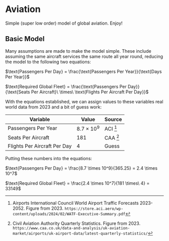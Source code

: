 # Aviation

Simple (super low order) model of global aviation. Enjoy!

## Basic Model

Many assumptions are made to make the model simple. These include assuming the same aircraft services the same route all year round, reducing the model to the following two equations:

$\text{Passengers Per Day} = \frac{\text{Passengers Per Year}}{\text{Days Per Year}}$

$\text{Required Global Fleet} = \frac{\text{Passengers Per Day}}{\text{Seats Per Aircraft}\ \times\ \text{Flights Per Aircraft Per Day}}$

With the equations established, we can assign values to these variables real world data from 2023 and a bit of guess work:

| Variable | Value | Source |
| -------- | ----- | ------ |
| Passengers Per Year | $8.7 \times 10^9$ | ACI [^1] |
| Seats Per Aircraft | $181$ | CAA [^2] |
| Flights Per Aircraft Per Day | $4$ | Guess |

Putting these numbers into the equations:

$\text{Passengers Per Day} = \frac{8.7 \times 10^9}{365.25} = 2.4 \times 10^7$

$\text{Required Global Fleet} = \frac{2.4 \times 10^7}{181 \times\ 4} = 33149$


[^1]: Airports International Council  World Airport Traffic Forecasts 2023-2052. Figure from 2023. `https://store.aci.aero/wp-content/uploads/2024/02/WATF-Executive-Summary.pdf`

[^2]: Civil Aviation Authority Quarterly Statistics. Figure from 2023. `https://www.caa.co.uk/data-and-analysis/uk-aviation-market/airports/uk-airport-data/latest-quarterly-statistics/`